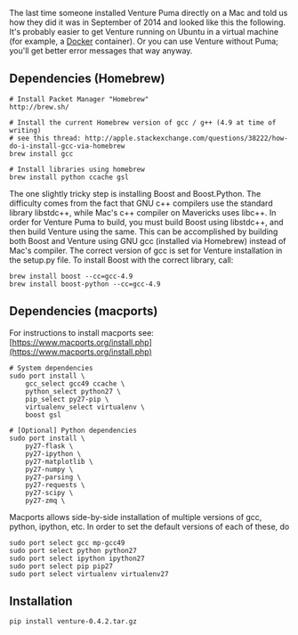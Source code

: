 The last time someone installed Venture Puma directly on a Mac and
told us how they did it was in September of 2014 and looked like this
the following.  It's probably easier to get Venture running on Ubuntu
in a virtual machine (for example, a [Docker](https://www.docker.com/)
container).  Or you can use Venture without Puma; you'll get better
error messages that way anyway.

Dependencies (Homebrew)
----------------------------

    # Install Packet Manager "Homebrew"
    http://brew.sh/

    # Install the current Homebrew version of gcc / g++ (4.9 at time of writing)
    # see this thread: http://apple.stackexchange.com/questions/38222/how-do-i-install-gcc-via-homebrew
    brew install gcc

    # Install libraries using homebrew
    brew install python ccache gsl

The one slightly tricky step is installing Boost and Boost.Python. The
difficulty comes from the fact that GNU c++ compilers use the standard
library libstdc++, while Mac's c++ compiler on Mavericks uses
libc++. In order for Venture Puma to build, you must build Boost using
libstdc++, and then build Venture using the same. This can be
accomplished by building both Boost and Venture using GNU gcc
(installed via Homebrew) instead of Mac's compiler. The correct
version of gcc is set for Venture installation in the setup.py
file. To install Boost with the correct library, call:

    brew install boost --cc=gcc-4.9
    brew install boost-python --cc=gcc-4.9

Dependencies (macports)
----------------------------

For instructions to install macports see:
[https://www.macports.org/install.php](https://www.macports.org/install.php)

```
# System dependencies
sudo port install \
    gcc_select gcc49 ccache \
    python_select python27 \
    pip_select py27-pip \
    virtualenv_select virtualenv \
    boost gsl
```

```
# [Optional] Python dependencies
sudo port install \
    py27-flask \
    py27-ipython \
    py27-matplotlib \
    py27-numpy \
    py27-parsing \
    py27-requests \
    py27-scipy \
    py27-zmq \
```

Macports allows side-by-side installation of multiple versions of gcc, python, ipython, etc. In order to set the default versions of each of these, do

    sudo port select gcc mp-gcc49
    sudo port select python python27
    sudo port select ipython ipython27
    sudo port select pip pip27
    sudo port select virtualenv virtualenv27

Installation
------------

    pip install venture-0.4.2.tar.gz
